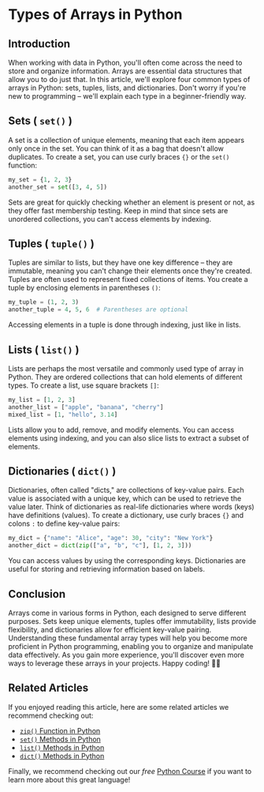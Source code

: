 <doc style="display: none;">
    title: Types of Arrays in Python
    titleID: types-of-arrays-in-python
    description: In this article, you will learn about the types of array in Python. These include Lists, Tuples, and Sets
    type: Blog
    tags: arrays,python,list,tuple,set,sets,tuples,lists,data types,types
    author: Daniel Hamen
    authorID: danielhamen
    date: 2023-08-14
    url: blogs/code/python/data-types/arrays/types-of-arrays-in-python
    category: Code,Python,Data Types
    categorySlug: code,python,data-types
</doc>

# Types of Arrays in Python

## Introduction

When working with data in Python, you'll often come across the need to store and organize information. Arrays are essential data structures that allow you to do just that. In this article, we'll explore four common types of arrays in Python: sets, tuples, lists, and dictionaries. Don't worry if you're new to programming – we'll explain each type in a beginner-friendly way.

## Sets ( `set()` )

A set is a collection of unique elements, meaning that each item appears only once in the set. You can think of it as a bag that doesn't allow duplicates. To create a set, you can use curly braces `{}` or the `set()` function:

```python
my_set = {1, 2, 3}
another_set = set([3, 4, 5])
```

Sets are great for quickly checking whether an element is present or not, as they offer fast membership testing. Keep in mind that since sets are unordered collections, you can't access elements by indexing.

## Tuples ( `tuple()` )

Tuples are similar to lists, but they have one key difference – they are immutable, meaning you can't change their elements once they're created. Tuples are often used to represent fixed collections of items. You create a tuple by enclosing elements in parentheses `()`:

```python
my_tuple = (1, 2, 3)
another_tuple = 4, 5, 6  # Parentheses are optional
```

Accessing elements in a tuple is done through indexing, just like in lists.

## Lists ( `list()` )

Lists are perhaps the most versatile and commonly used type of array in Python. They are ordered collections that can hold elements of different types. To create a list, use square brackets `[]`:

```python
my_list = [1, 2, 3]
another_list = ["apple", "banana", "cherry"]
mixed_list = [1, "hello", 3.14]
```

Lists allow you to add, remove, and modify elements. You can access elements using indexing, and you can also slice lists to extract a subset of elements.

## Dictionaries ( `dict()` )

Dictionaries, often called "dicts," are collections of key-value pairs. Each value is associated with a unique key, which can be used to retrieve the value later. Think of dictionaries as real-life dictionaries where words (keys) have definitions (values). To create a dictionary, use curly braces `{}` and colons `:` to define key-value pairs:

```python
my_dict = {"name": "Alice", "age": 30, "city": "New York"}
another_dict = dict(zip(["a", "b", "c"], [1, 2, 3]))
```

You can access values by using the corresponding keys. Dictionaries are useful for storing and retrieving information based on labels.

## Conclusion

Arrays come in various forms in Python, each designed to serve different purposes. Sets keep unique elements, tuples offer immutability, lists provide flexibility, and dictionaries allow for efficient key-value pairing. Understanding these fundamental array types will help you become more proficient in Python programming, enabling you to organize and manipulate data effectively. As you gain more experience, you'll discover even more ways to leverage these arrays in your projects. Happy coding! 🐍🚀

## Related Articles

If you enjoyed reading this article, here are some related articles we recommend checking out:

- [`zip()` Function in Python]("https://www.hamen.io/...")
- [`set()` Methods in Python]("https://www.hamen.io/...")
- [`list()` Methods in Python]("https://www.hamen.io/...")
- [`dict()` Methods in Python]("https://www.hamen.io/...")

Finally, we recommend checking out our *free* [Python Course]("https://www.hamen.io/...") if you want to learn more about this great language!
